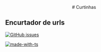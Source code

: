 <p align="center">
# Curtinhas
</p>

## Encurtador de urls

[![GitHub issues](https://img.shields.io/github/issues/GustavoCesarSantos/encurtador-api)](https://github.com/GustavoCesarSantos/encurtador-api/issues)

[![made-with-ts](https://img.shields.io/badge/made%20with-ts-%232596be)](https://www.typescriptlang.org/)
